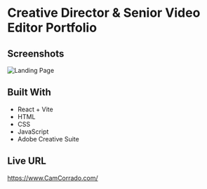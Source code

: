 # Creative Director & Senior Video Editor Portfolio

## Screenshots

![Landing Page](https://i.imgur.com/RT7DFtx.jpeg)

## Built With

- React + Vite
- HTML
- CSS
- JavaScript
- Adobe Creative Suite

## Live URL

https://www.CamCorrado.com/
